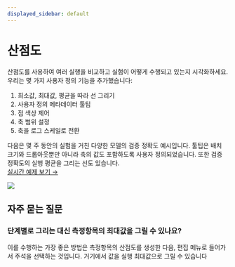 ```yaml
---
displayed_sidebar: default
---
```


# 산점도

산점도를 사용하여 여러 실행을 비교하고 실험이 어떻게 수행되고 있는지 시각화하세요. 우리는 몇 가지 사용자 정의 기능을 추가했습니다:

1. 최소값, 최대값, 평균을 따라 선 그리기
2. 사용자 정의 메타데이터 툴팁
3. 점 색상 제어
4. 축 범위 설정
5. 축을 로그 스케일로 전환

다음은 몇 주 동안의 실험을 거친 다양한 모델의 검증 정확도 예시입니다. 툴팁은 배치 크기와 드롭아웃뿐만 아니라 축의 값도 포함하도록 사용자 정의되었습니다. 또한 검증 정확도의 실행 평균을 그리는 선도 있습니다.  
[실시간 예제 보기 →](https://app.wandb.ai/l2k2/l2k/reports?view=carey%2FScatter%20Plot)

![](https://paper-attachments.dropbox.com/s_9D642C56E99751C2C061E55EAAB63359266180D2F6A31D97691B25896D2271FC_1579031258748_image.png)

## 자주 묻는 질문

### 단계별로 그리는 대신 측정항목의 최대값을 그릴 수 있나요?

이를 수행하는 가장 좋은 방법은 측정항목의 산점도를 생성한 다음, 편집 메뉴로 들어가서 주석을 선택하는 것입니다. 거기에서 값을 실행 최대값으로 그릴 수 있습니다